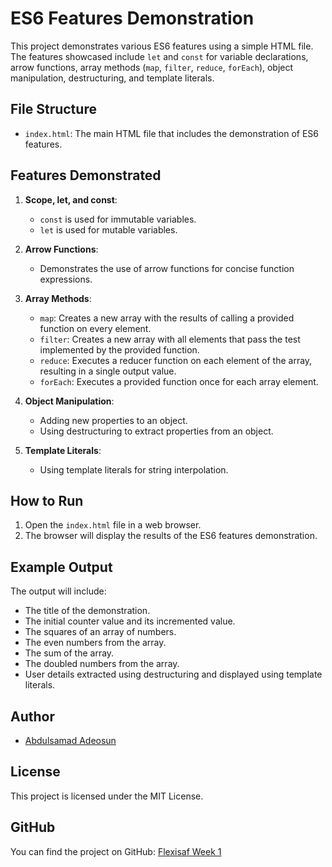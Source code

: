 # ES6 Features Demonstration

This project demonstrates various ES6 features using a simple HTML file. The features showcased include `let` and `const` for variable declarations, arrow functions, array methods (`map`, `filter`, `reduce`, `forEach`), object manipulation, destructuring, and template literals.

## File Structure

- `index.html`: The main HTML file that includes the demonstration of ES6 features.

## Features Demonstrated

1. **Scope, let, and const**:
    - `const` is used for immutable variables.
    - `let` is used for mutable variables.

2. **Arrow Functions**:
    - Demonstrates the use of arrow functions for concise function expressions.

3. **Array Methods**:
    - `map`: Creates a new array with the results of calling a provided function on every element.
    - `filter`: Creates a new array with all elements that pass the test implemented by the provided function.
    - `reduce`: Executes a reducer function on each element of the array, resulting in a single output value.
    - `forEach`: Executes a provided function once for each array element.

4. **Object Manipulation**:
    - Adding new properties to an object.
    - Using destructuring to extract properties from an object.

5. **Template Literals**:
    - Using template literals for string interpolation.

## How to Run

1. Open the `index.html` file in a web browser.
2. The browser will display the results of the ES6 features demonstration.

## Example Output

The output will include:
- The title of the demonstration.
- The initial counter value and its incremented value.
- The squares of an array of numbers.
- The even numbers from the array.
- The sum of the array.
- The doubled numbers from the array.
- User details extracted using destructuring and displayed using template literals.

## Author

- [Abdulsamad Adeosun](https://github.com/adeosunabdulsamad)

## License

This project is licensed under the MIT License.

## GitHub

You can find the project on GitHub: [Flexisaf Week 1](https://github.com/adeosunabdulsamad/Flexisaf-Week-1)